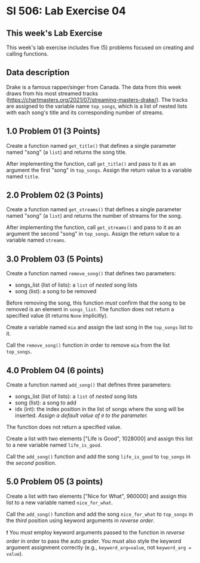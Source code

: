 # SI 506: Lab Exercise 04

## This week's Lab Exercise

This week's lab exercise includes five (5) problems focused on creating and calling functions.

## Data description

Drake is a famous rapper/singer from Canada. The data from this week draws from his most streamed tracks (https://chartmasters.org/2021/07/streaming-masters-drake/). The tracks are assigned to the variable name `top_songs`, which is a list of nested lists with each song's title and its corresponding number of streams.

## 1.0 Problem 01 (3 Points)

Create a function named `get_title()` that defines a single parameter named "song" (a `list`) and returns the song title.

After implementing the function, call `get_title()` and pass to it as an argument the first "song" in `top_songs`. Assign the return value to a variable named `title`.

## 2.0 Problem 02 (3 Points)

Create a function named `get_streams()` that defines a single parameter named "song" (a `list`) and returns the number of streams for the song.

After implementing the function, call `get_streams()` and pass to it as an argument the second "song" in `top_songs`. Assign the return value to a variable named `streams`.


## 3.0 Problem 03 (5 Points)

Create a function named `remove_song()` that defines two parameters:

* songs_list (list of lists): a `list` of _nested_ song lists
* song (list): a song to be removed

Before removing the song, this function *must* confirm that the song to be removed is an element in `songs_list`. The function does not return a specified value (it returns `None` implicitly).

Create a variable named `mia` and assign the last song in the `top_songs` list to it.

Call the `remove_song()` function in order to remove `mia` from the list `top_songs`.


## 4.0 Problem 04 (6 points)

Create a function named `add_song()` that defines three parameters:

* songs_list (list of lists): a `list` of _nested_ song lists
* song (list): a song to add
* idx (int): the index position in the list of songs where the song will be inserted. _Assign a default value of `0` to the parameter._

The function does not return a specified value.

Create a list with two elements ["Life is Good", 1028000] and assign this list to a new variable named `life_is_good`.

Call the `add_song()` function and add the song `life_is_good` to `top_songs` in the *second* position.


## 5.0 Problem 05 (3 points)

Create a list with two elements ["Nice for What", 960000] and assign this list to a new variable named `nice_for_what`.

Call the `add_song()` function and add the song `nice_for_what` to `top_songs` in the *third* position using keyword arguments in _reverse order_.

:exclamation: You _must_ employ keyword arguments passed to the function in _reverse order_ in order to pass the auto grader. You must also style the keyword argument assignment correctly (e.g., `keyword_arg=value`, not `keyword_arg = value`).
